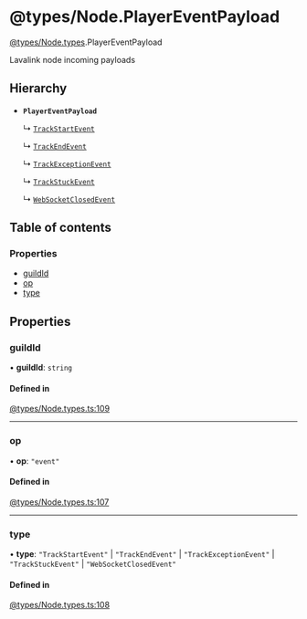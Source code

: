 # @types/Node.PlayerEventPayload

[@types/Node.types](../Node.types.md).PlayerEventPayload

Lavalink node incoming payloads

## Hierarchy

- **`PlayerEventPayload`**

  ↳ [`TrackStartEvent`](Node.types.TrackStartEvent.md)

  ↳ [`TrackEndEvent`](Node.types.TrackEndEvent.md)

  ↳ [`TrackExceptionEvent`](Node.types.TrackExceptionEvent.md)

  ↳ [`TrackStuckEvent`](Node.types.TrackStuckEvent.md)

  ↳ [`WebSocketClosedEvent`](Node.types.WebSocketClosedEvent.md)

## Table of contents

### Properties

- [guildId](Node.types.PlayerEventPayload.md#guildid)
- [op](Node.types.PlayerEventPayload.md#op)
- [type](Node.types.PlayerEventPayload.md#type)

## Properties

### guildId

• **guildId**: `string`

#### Defined in

[@types/Node.types.ts:109](https://github.com/hmes98318/LavaShark/blob/45bf2120d636a6aca823f03d72da2dc01b7bbfbf/src/@types/Node.types.ts#L109)

___

### op

• **op**: ``"event"``

#### Defined in

[@types/Node.types.ts:107](https://github.com/hmes98318/LavaShark/blob/45bf2120d636a6aca823f03d72da2dc01b7bbfbf/src/@types/Node.types.ts#L107)

___

### type

• **type**: ``"TrackStartEvent"`` \| ``"TrackEndEvent"`` \| ``"TrackExceptionEvent"`` \| ``"TrackStuckEvent"`` \| ``"WebSocketClosedEvent"``

#### Defined in

[@types/Node.types.ts:108](https://github.com/hmes98318/LavaShark/blob/45bf2120d636a6aca823f03d72da2dc01b7bbfbf/src/@types/Node.types.ts#L108)

